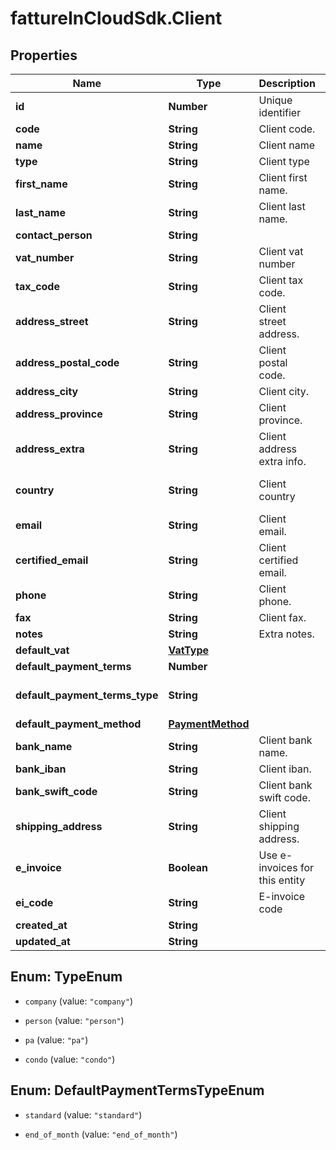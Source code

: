 # fattureInCloudSdk.Client

## Properties

Name | Type | Description | Notes
------------ | ------------- | ------------- | -------------
**id** | **Number** | Unique identifier | [optional] 
**code** | **String** | Client code. | [optional] 
**name** | **String** | Client name | 
**type** | **String** | Client type | [optional] 
**first_name** | **String** | Client first name. | [optional] 
**last_name** | **String** | Client last name. | [optional] 
**contact_person** | **String** |  | [optional] 
**vat_number** | **String** | Client vat number | [optional] 
**tax_code** | **String** | Client tax code. | [optional] 
**address_street** | **String** | Client street address. | [optional] 
**address_postal_code** | **String** | Client postal code. | [optional] 
**address_city** | **String** | Client city. | [optional] 
**address_province** | **String** | Client province. | [optional] 
**address_extra** | **String** | Client address extra info. | [optional] 
**country** | **String** | Client country | [optional] [default to &#39;Italia&#39;]
**email** | **String** | Client email. | [optional] 
**certified_email** | **String** | Client certified email. | [optional] 
**phone** | **String** | Client phone. | [optional] 
**fax** | **String** | Client fax. | [optional] 
**notes** | **String** | Extra notes. | [optional] 
**default_vat** | [**VatType**](VatType.md) |  | [optional] 
**default_payment_terms** | **Number** |  | [optional] 
**default_payment_terms_type** | **String** |  | [optional] [default to &#39;standard&#39;]
**default_payment_method** | [**PaymentMethod**](PaymentMethod.md) |  | [optional] 
**bank_name** | **String** | Client bank name. | [optional] 
**bank_iban** | **String** | Client iban. | [optional] 
**bank_swift_code** | **String** | Client bank swift code. | [optional] 
**shipping_address** | **String** | Client shipping address. | [optional] 
**e_invoice** | **Boolean** | Use e-invoices for this entity | [optional] [default to false]
**ei_code** | **String** | E-invoice code | [optional] 
**created_at** | **String** |  | [optional] 
**updated_at** | **String** |  | [optional] 



## Enum: TypeEnum


* `company` (value: `"company"`)

* `person` (value: `"person"`)

* `pa` (value: `"pa"`)

* `condo` (value: `"condo"`)





## Enum: DefaultPaymentTermsTypeEnum


* `standard` (value: `"standard"`)

* `end_of_month` (value: `"end_of_month"`)




